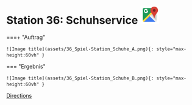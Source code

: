 
# Station 36: Schuhservice <a href="https://www.google.com/maps/dir/?api=1&travelmode=walking&destination=47.797083,13.0217722"><img src="assets/google-maps.svg" width="48" height="48"></a>


===+ "Auftrag"

    ![Image title](assets/36_Spiel-Station_Schuhe_A.png){: style="max-height:60vh" }


=== "Ergebnis"

    ![Image title](assets/36_Spiel-Station_Schuhe_B.png){: style="max-height:60vh" }


[Directions](https://www.google.com/maps/dir/?api=1&travelmode=walking&destination=47.797083,13.0217722)